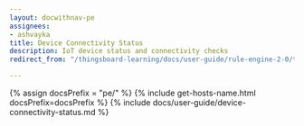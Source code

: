 ```yaml
---
layout: docwithnav-pe
assignees:
- ashvayka
title: Device Connectivity Status
description: IoT device status and connectivity checks
redirect_from: "/thingsboard-learning/docs/user-guide/rule-engine-2-0/tutorials/device-online-offline/"

---
```


{% assign docsPrefix = "pe/" %}
{% include get-hosts-name.html docsPrefix=docsPrefix %}
{% include docs/user-guide/device-connectivity-status.md %}

 


 
    
